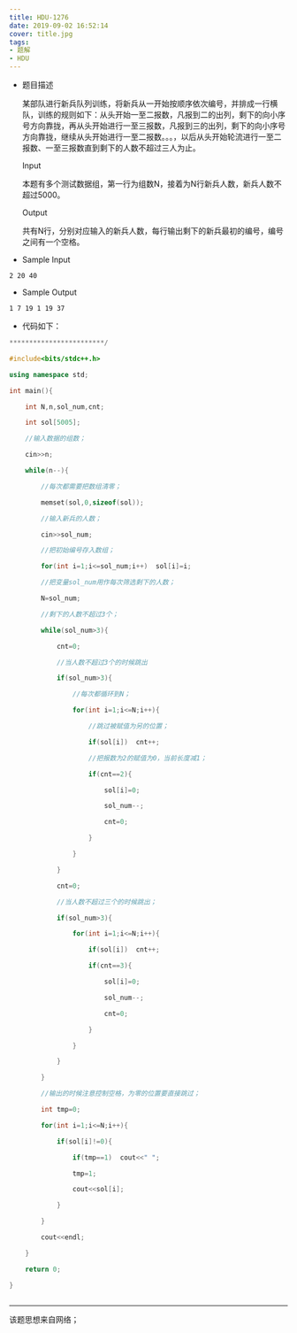 ```yaml
---
title: HDU-1276
date: 2019-09-02 16:52:14
cover: title.jpg
tags:
- 题解
- HDU
---
```


* 题目描述

  某部队进行新兵队列训练，将新兵从一开始按顺序依次编号，并排成一行横队，训练的规则如下：从头开始一至二报数，凡报到二的出列，剩下的向小序号方向靠拢，再从头开始进行一至三报数，凡报到三的出列，剩下的向小序号方向靠拢，继续从头开始进行一至二报数。。。，以后从头开始轮流进行一至二报数、一至三报数直到剩下的人数不超过三人为止。

  Input

  本题有多个测试数据组，第一行为组数N，接着为N行新兵人数，新兵人数不超过5000。

  Output

  共有N行，分别对应输入的新兵人数，每行输出剩下的新兵最初的编号，编号之间有一个空格。

* Sample Input

```
2 20 40
```

* Sample Output

```
1 7 19 1 19 37
```



* 代码如下：



```c++
************************/

#include<bits/stdc++.h>

using namespace std;

int main(){

    int N,n,sol_num,cnt;

    int sol[5005];

    //输入数据的组数；

    cin>>n;

    while(n--){

        //每次都需要把数组清零；

        memset(sol,0,sizeof(sol));

        //输入新兵的人数；

        cin>>sol_num;

        //把初始编号存入数组；

        for(int i=1;i<=sol_num;i++)  sol[i]=i;

        //把变量sol_num用作每次筛选剩下的人数；

        N=sol_num;

        //剩下的人数不超过3个；

        while(sol_num>3){

            cnt=0;

            //当人数不超过3个的时候跳出

            if(sol_num>3){

                //每次都循环到N；

                for(int i=1;i<=N;i++){

                    //跳过被赋值为另的位置；

                    if(sol[i])  cnt++;

                    //把报数为2的赋值为0，当前长度减1；

                    if(cnt==2){

                        sol[i]=0;

                        sol_num--;

                        cnt=0;

                    }

                }

            }

            cnt=0;

            //当人数不超过三个的时候跳出；

            if(sol_num>3){

                for(int i=1;i<=N;i++){

                    if(sol[i])  cnt++;

                    if(cnt==3){

                        sol[i]=0;

                        sol_num--;

                        cnt=0;

                    }

                }

            }

        }

        //输出的时候注意控制空格，为零的位置要直接跳过；

        int tmp=0;

        for(int i=1;i<=N;i++){

            if(sol[i]!=0){

                if(tmp==1)  cout<<" ";

                tmp=1;

                cout<<sol[i];

            }

        }

        cout<<endl;

    }

    return 0;

}



```





---

该题思想来自网络；
